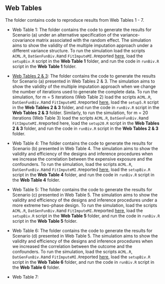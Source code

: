 ## Web Tables

The folder contains code to reproduce results from Web Tables 1 - 7.

* Web Table 1:  The folder contains the code to generate the results for Scenario (a) under an alternative specification of the variance-covariance matrix associated with the random effect. The simulation aims to show the validity of the multiple imputation approach under a different variance structure. To run the simulation load the scripts `ACML.R`, `DatGenFunBiv.R`and `FitImputeMI.R`reported [here](https://github.com/ChiaraDG/MultivariateODS_LMM/tree/main/Simulation%20Studies), load the `setupBiv.R` script in the **Web Table 1** folder, and run the code in `runBiv.R` script in the **Web Table 1** folder. 

* [Web Tables 2 & 3](https://github.com/ChiaraDG/MultivariateODS_LMM/tree/main/Simulation%20Studies/Web%20Tables/Web%20Tables%202%20%26%203): The folder contains the code to generate the results for Scenario (a) presented in Web Tables 2 & 3. The simulation aims to show the validity of the multiple imputation approach when we change the number of iterations used to generate the complete data. To run the simulation, for m = 5 iterations (Web Table 2) load the scripts `ACML.R`, `DatGenFunBiv.R`and `FitImputeMI.R`reported [here](https://github.com/ChiaraDG/MultivariateODS_LMM/tree/main/Simulation%20Studies), load the `setup5.R` script in the **Web Tables 2 & 3** folder, and run the code in `runBiv.R` script in the **Web Tables 2 & 3** folder. Similarly, to run the simulation, for m = 20 iterations (Web Table 3) load the scripts `ACML.R`, `DatGenFunBiv.R`and `FitImputeMI.R`reported here, load the `setup20.R` script in the **Web Tables 2 & 3** folder, and run the code in `runBiv.R` script in the **Web Tables 2 & 3** folder.

* Web Table 4: The folder contains the code to generate the results for Scenario (b) presented in Web Table 4. The simulation aims to show the validity and efficiency of the designs and inference procedures when we increase the correlation between the expensive exposure and the confounders. To run the simulation, load the scripts `ACML.R`, `DatGenFunBiv.R`and `FitImputeMI.R`reported [here](https://github.com/ChiaraDG/MultivariateODS_LMM/tree/main/Simulation%20Studies), load the `setupBiv.R` script in the **Web Table 4** folder, and run the code in `runBiv.R` script in the **Web Table 4** folder.

* Web Table 5: The folder contains the code to generate the results for Scenario (c) presented in Web Table 5. The simulation aims to show the validity and efficiency of the designs and inference procedures under a more extreme two-phase design. To run the simulation, load the scripts `ACML.R`, `DatGenFunBiv.R`and `FitImputeMI.R`reported [here](https://github.com/ChiaraDG/MultivariateODS_LMM/tree/main/Simulation%20Studies), load the `setupBiv.R` script in the **Web Table 5** folder, and run the code in `runBiv.R` script in the **Web Table 5** folder.

* Web Table 6: The folder contains the code to generate the results for Scenario (d) presented in Web Table 5. The simulation aims to show the validity and efficiency of the designs and inference procedures when we increased the correlation between the outcome and the confounders. To run the simulation, load the scripts `ACML.R`, `DatGenFunBiv.R`and `FitImputeMI.R`reported [here](https://github.com/ChiaraDG/MultivariateODS_LMM/tree/main/Simulation%20Studies), load the `setupBiv.R` script in the **Web Table 6** folder, and run the code in `runBiv.R` script in the **Web Table 6** folder.

* Web Table 7:
